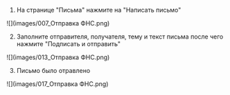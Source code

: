 
001. На странице "Письма" нажмите на "Написать письмо"

![](images/007_Отправка ФНС.png)

002. Заполните отправителя, получателя, тему и текст письма после чего нажмите "Подписать и отправить"

![](images/013_Отправка ФНС.png)

003. Письмо было отравлено

![](images/017_Отправка ФНС.png)
